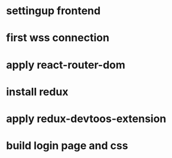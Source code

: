 # settingup frontend

# first wss connection

# apply react-router-dom

# install redux

# apply redux-devtoos-extension

# build login page and css
